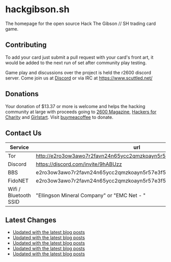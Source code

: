 # hackgibson.sh
The homepage for the open source Hack The Gibson // SH trading card game.


## Contributing

To add your card just submit a pull request with your card's front art, it would be added to the next run of set after community play testing.

Game play and discussions over the project is held the r2600 discord server. Come join us at [Discord](https://discord.com/invite/9hABUzz) or via IRC at https://www.scuttled.net/


## Donations

Your donation of $13.37 or more is welcome and helps the hacking community at large with proceeds going to [2600 Magazine](https://2600.com/), [Hackers for Charity](https://hackersforcharity.org) and [Girlstart](https://girlstart.org).  Visit [buymeacoffee](https://www.buymeacoffee.com/hackgibson.sh) to donate.


## Contact Us

Service | url
-|-
Tor | http://e2ro3ow3awo7r2favn24n65ycc2qmzkoayn5r57e3f56nvjwdcgg32ad.onion
Discord | https://discord.com/invite/9hABUzz
BBS | e2ro3ow3awo7r2favn24n65ycc2qmzkoayn5r57e3f56nvjwdcgg32ad.onion:23
FidoNET | e2ro3ow3awo7r2favn24n65ycc2qmzkoayn5r57e3f56nvjwdcgg32ad.onion:24554
Wifi / Bluetooth SSID | "Ellingson Mineral Company" or "EMC Net - <fidonet address>"

## Latest Changes
<!-- BLOG-POST-LIST:START -->
- [Updated with the latest blog posts](https://github.com/DFW2600/hackgibson.sh/commit/d4609443644f5fdf47d5ebe4409d63749b0962ad)
- [Updated with the latest blog posts](https://github.com/DFW2600/hackgibson.sh/commit/4e8c756a0bc4a587e11eccd528bf5e2a9d67f904)
- [Updated with the latest blog posts](https://github.com/DFW2600/hackgibson.sh/commit/055c8b39e8596697e53c2b3f4379c336a3583dde)
- [Updated with the latest blog posts](https://github.com/DFW2600/hackgibson.sh/commit/a3ce1b6187c526949c8cbd69b0840b360957a30f)
- [Updated with the latest blog posts](https://github.com/DFW2600/hackgibson.sh/commit/6f31c31944ca66bd971eba1cf8f36ea4f92f4453)
<!-- BLOG-POST-LIST:END -->
